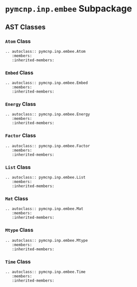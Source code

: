 # `pymcnp.inp.embee` Subpackage

## AST Classes

### `Atom` Class

```{eval-rst}
.. autoclass:: pymcnp.inp.embee.Atom
   :members:
   :inherited-members:
```

### `Embed` Class

```{eval-rst}
.. autoclass:: pymcnp.inp.embee.Embed
   :members:
   :inherited-members:
```

### `Energy` Class

```{eval-rst}
.. autoclass:: pymcnp.inp.embee.Energy
   :members:
   :inherited-members:
```

### `Factor` Class

```{eval-rst}
.. autoclass:: pymcnp.inp.embee.Factor
   :members:
   :inherited-members:
```

### `List` Class

```{eval-rst}
.. autoclass:: pymcnp.inp.embee.List
   :members:
   :inherited-members:
```

### `Mat` Class

```{eval-rst}
.. autoclass:: pymcnp.inp.embee.Mat
   :members:
   :inherited-members:
```

### `Mtype` Class

```{eval-rst}
.. autoclass:: pymcnp.inp.embee.Mtype
   :members:
   :inherited-members:
```

### `Time` Class

```{eval-rst}
.. autoclass:: pymcnp.inp.embee.Time
   :members:
   :inherited-members:
```
